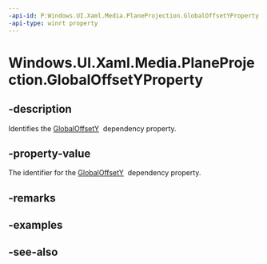 ```yaml
---
-api-id: P:Windows.UI.Xaml.Media.PlaneProjection.GlobalOffsetYProperty
-api-type: winrt property
---
```


<!-- Property syntax
public Windows.UI.Xaml.DependencyProperty GlobalOffsetYProperty { get; }
-->

# Windows.UI.Xaml.Media.PlaneProjection.GlobalOffsetYProperty

## -description
Identifies the [GlobalOffsetY](planeprojection_globaloffsety.md)  dependency property.



## -property-value
The identifier for the [GlobalOffsetY](planeprojection_globaloffsety.md)  dependency property.

## -remarks

## -examples

## -see-also
